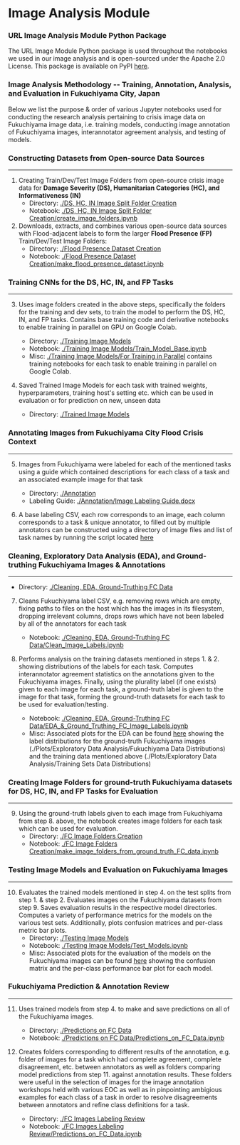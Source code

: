 # **Image Analysis Module**


### **URL Image Analysis Module Python Package**
The URL Image Module Python package is used throughout the notebooks we used in our image analysis and is open-sourced under the Apache 2.0 License. This package is available on PyPI [here](https://pypi.org/project/url-image-module/0.27.0/).

### **Image Analysis Methodology -- Training, Annotation, Analysis, and Evaluation in Fukuchiyama City, Japan**
Below we list the purpose & order of various Jupyter notebooks used for conducting the research analysis pertaining to crisis image data on Fukuchiyama image data, i.e. training models, conducting image annotation of Fukuchiyama images, interannotator agreement analysis, and testing of models.

### **Constructing Datasets from Open-source Data Sources**
---

1. Creating Train/Dev/Test Image Folders from open-source crisis image data for **Damage Severity (DS), Humanitarian Categories (HC), and Informativeness (IN)**
    - Directory: [./DS, HC, IN Image Split Folder Creation](https://github.com/dyllew/towards-automated-assessment-of-crowdsourced-crisis-reporting/tree/main/Image%20Analysis%20Module/DS%2C%20HC%2C%20IN%20Image%20Split%20Folder%20Creation)
    - Notebook: [./DS, HC, IN Image Split Folder Creation/create_image_folders.ipynb](https://github.com/dyllew/towards-automated-assessment-of-crowdsourced-crisis-reporting/blob/main/Image%20Analysis%20Module/DS%2C%20HC%2C%20IN%20Image%20Split%20Folder%20Creation/create_image_folders.ipynb)
2. Downloads, extracts, and combines various open-source data sources with Flood-adjacent labels to form the larger **Flood Presence (FP)** Train/Dev/Test Image Folders:
    - Directory: [./Flood Presence Dataset Creation](https://github.com/dyllew/towards-automated-assessment-of-crowdsourced-crisis-reporting/tree/main/Image%20Analysis%20Module/Flood%20Presence%20Dataset%20Creation)
    - Notebook: [./Flood Presence Dataset Creation/make_flood_presence_dataset.ipynb](https://github.com/dyllew/towards-automated-assessment-of-crowdsourced-crisis-reporting/blob/main/Image%20Analysis%20Module/Flood%20Presence%20Dataset%20Creation/make_flood_presence_dataset.ipynb)

### **Training CNNs for the DS, HC, IN, and FP Tasks**
---
3. Uses image folders created in the above steps, specifically the folders for the training and dev sets, to train the model to perform the DS, HC, IN, and FP tasks. Contains base training code and derivative notebooks to enable training in parallel on GPU on Google Colab.
    - Directory: [./Training Image Models](https://github.com/dyllew/towards-automated-assessment-of-crowdsourced-crisis-reporting/tree/main/Image%20Analysis%20Module/Training%20Image%20Models)
    - Notebook: [./Training Image Models/Train_Model_Base.ipynb](https://github.com/dyllew/towards-automated-assessment-of-crowdsourced-crisis-reporting/tree/main/Image%20Analysis%20Module/Training%20Image%20Models/Train_Model_Base.ipynb)
    - Misc: [./Training Image Models/For Training in Parallel](https://github.com/dyllew/towards-automated-assessment-of-crowdsourced-crisis-reporting/tree/main/Image%20Analysis%20Module/Training%20Image%20Models/For%20Training%20in%20Parallel) contains training notebooks for each task to enable training in parallel on Google Colab.
4. Saved Trained Image Models for each task with trained weights, hyperparameters, training host's setting etc. which can be used in evaluation or for prediction on new, unseen data

    - Directory: [./Trained Image Models](https://github.com/dyllew/towards-automated-assessment-of-crowdsourced-crisis-reporting/tree/main/Image%20Analysis%20Module/Trained%20Image%20Models) 

### **Annotating Images from Fukuchiyama City Flood Crisis Context**
---
5. Images from Fukuchiyama were labeled for each of the mentioned tasks using a guide which contained descriptions for each class of a task and an associated example image for that task
    - Directory: [./Annotation](https://github.com/dyllew/towards-automated-assessment-of-crowdsourced-crisis-reporting/tree/main/Image%20Analysis%20Module/Annotation)
    - Labeling Guide: [./Annotation/Image Labeling Guide.docx](https://github.com/dyllew/towards-automated-assessment-of-crowdsourced-crisis-reporting/blob/main/Image%20Analysis%20Module/Annotation/Image%20Labeling%20Guide.docx)


6. A base labeling CSV, each row corresponds to an image, each column corresponds to a task & unique annotator, to filled out by multiple annotators can be constructed using a directory of image files and list of task names by running the script located [here](https://gitlab.com/react76/url-image-module/-/blob/988c674fc543e2fc740021bbe86d230213a8a34e/src/url_image_module/make_image_labeling_csv.py)

### **Cleaning, Exploratory Data Analysis (EDA), and Ground-truthing Fukuchiyama Images & Annotations**
---
- Directory: [./Cleaning, EDA, Ground-Truthing FC Data](https://github.com/dyllew/towards-automated-assessment-of-crowdsourced-crisis-reporting/tree/main/Image%20Analysis%20Module/Cleaning%2C%20EDA%2C%20Ground-Truthing%20FC%20Data)

7. Cleans Fukuchiyama label CSV, e.g. removing rows which are empty, fixing paths to files on the host which has the images in its filesystem, dropping irrelevant columns, drops rows which have not been labeled by all of the annotators for each task

    - Notebook: [./Cleaning, EDA, Ground-Truthing FC Data/Clean_Image_Labels.ipynb](https://github.com/dyllew/towards-automated-assessment-of-crowdsourced-crisis-reporting/blob/main/Image%20Analysis%20Module/Cleaning%2C%20EDA%2C%20Ground-Truthing%20FC%20Data/Clean_Image_Labels.ipynb)

8. Performs analysis on the training datasets mentioned in steps 1. & 2. showing distributions of the labels for each task. Computes interannotator agreement statistics on the annotations given to the Fukuchiyama images. Finally, using the plurality label (if one exists) given to each image for each task, a ground-truth label is given to the image for that task, forming the ground-truth datasets for each task to be used for evaluation/testing.

    - Notebook: [./Cleaning, EDA, Ground-Truthing FC Data/EDA_&_Ground_Truthing_FC_Image_Labels.ipynb](https://github.com/dyllew/towards-automated-assessment-of-crowdsourced-crisis-reporting/blob/main/Image%20Analysis%20Module/Cleaning%2C%20EDA%2C%20Ground-Truthing%20FC%20Data/EDA_%26_Ground_Truthing_FC_Image_Labels.ipynb)
    - Misc: Associated plots for the EDA can be found [here](https://github.com/dyllew/towards-automated-assessment-of-crowdsourced-crisis-reporting/tree/main/Image%20Analysis%20Module/Plots/Exploratory%20Data%20Analysis) showing the label distributions for the ground-truth Fukuchiyama images (./Plots/Exploratory Data Analysis/Fukuchiyama Data Distributions) and the training data mentioned above (./Plots/Exploratory Data Analysis/Training Sets Data Distributions)

### **Creating Image Folders for ground-truth Fukuchiyama datasets for DS, HC, IN, and FP Tasks for Evaluation**
---
9. Using the ground-truth labels given to each image from Fukuchiyama from step 8. above, the notebook creates image folders for each task which can be used for evaluation.
    - Directory: [./FC Image Folders Creation](https://github.com/dyllew/towards-automated-assessment-of-crowdsourced-crisis-reporting/tree/main/Image%20Analysis%20Module/FC%20Image%20Folders%20Creation)
    - Notebook: [./FC Image Folders Creation/make_image_folders_from_ground_truth_FC_data.ipynb](https://github.com/dyllew/towards-automated-assessment-of-crowdsourced-crisis-reporting/blob/main/Image%20Analysis%20Module/FC%20Image%20Folders%20Creation/make_image_folders_from_ground_truth_FC_data.ipynb)

### **Testing Image Models and Evaluation on Fukuchiyama Images**
---
10. Evaluates the trained models mentioned in step 4. on the test splits from step 1. & step 2. Evaluates images on the Fukuchiyama datasets from step 9. Saves evaluation results in the respective model directories. Computes a variety of performance metrics for the models on the various test sets. Additionally, plots confusion matrices and per-class metric bar plots.
    - Directory: [./Testing Image Models](https://github.com/dyllew/towards-automated-assessment-of-crowdsourced-crisis-reporting/tree/main/Image%20Analysis%20Module/Testing%20Image%20Models)
    - Notebook: [./Testing Image Models/Test_Models.ipynb](https://github.com/dyllew/towards-automated-assessment-of-crowdsourced-crisis-reporting/tree/main/Image%20Analysis%20Module/Testing%20Image%20Models/Test_Models.ipynb)
    - Misc: Associated plots for the evaluation of the models on the Fukuchiyama images can be found [here](https://github.com/dyllew/towards-automated-assessment-of-crowdsourced-crisis-reporting/tree/main/Image%20Analysis%20Module/Plots/Classification%20Results) showing the confusion matrix and the per-class performance bar plot for each model.


### **Fukuchiyama Prediction & Annotation Review**
---
11. Uses trained models from step  4. to make and save predictions on all of the Fukuchiyama images.
    - Directory: [./Predictions on FC Data](https://github.com/dyllew/towards-automated-assessment-of-crowdsourced-crisis-reporting/tree/main/Image%20Analysis%20Module/Predictions%20on%20FC%20Data)
    - Notebook: [./Predictions on FC Data/Predictions_on_FC_Data.ipynb](https://github.com/dyllew/towards-automated-assessment-of-crowdsourced-crisis-reporting/blob/main/Image%20Analysis%20Module/Predictions%20on%20FC%20Data/Predictions_on_FC_Data.ipynb)

12. Creates folders corresponding to different results of the annotation, e.g. folder of images for a task which had complete agreement, complete disagreement, etc. between annotators as well as folders comparing model predictions from step 11. against annotation results. These folders were useful in the selection of images for the image annotation workshops held with various EOC as well as in pinpointing ambigious examples for each class of a task in order to resolve disagreements between annotators and refine class definitions for a task. 
    - Directory: [./FC Images Labeling Review](https://github.com/dyllew/towards-automated-assessment-of-crowdsourced-crisis-reporting/tree/main/Image%20Analysis%20Module/FC%20Images%20Labeling%20Review)
    - Notebook: [./FC Images Labeling Review/Predictions_on_FC_Data.ipynb](https://github.com/dyllew/towards-automated-assessment-of-crowdsourced-crisis-reporting/blob/main/Image%20Analysis%20Module/FC%20Images%20Labeling%20Review/make_labeling_review_folders_for_FC_img_data.ipynb)